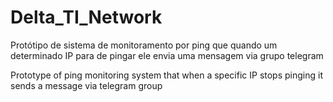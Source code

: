 ﻿# Delta_TI_Network

Protótipo de sistema de monitoramento por ping que quando um determinado IP para de pingar ele envia uma mensagem via grupo telegram

Prototype of ping monitoring system that when a specific IP stops pinging it sends a message via telegram group
